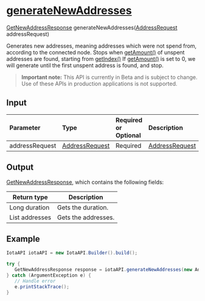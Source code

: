
# [generateNewAddresses](https://github.com/iotaledger/iota-java/blob/master/jota/src/main/java/org/iota/jota/IotaAPI.java#L86)
 [GetNewAddressResponse](https://github.com/iotaledger/iota-java/blob/master/jota/src/main/java/org/iota/jota/dto/response/GetNewAddressResponse.java) generateNewAddresses([AddressRequest](https://github.com/iotaledger/iota-java/blob/master/jota/src/main/java/org/iota/jota/builder/AddressRequest.java) addressRequest)

Generates new addresses, meaning addresses which were not spend from, according to the connected node. Stops when [getAmount()](https://github.com/iotaledger/iota-java/blob/master/jota/src/main/java/org/iota/jota/builder/AddressRequest.java#L104) of unspent addresses are found, starting from [getIndex()](https://github.com/iotaledger/iota-java/blob/master/jota/src/main/java/org/iota/jota/builder/AddressRequest.java#L96) If [getAmount()](https://github.com/iotaledger/iota-java/blob/master/jota/src/main/java/org/iota/jota/builder/AddressRequest.java#L104) is set to 0, we will generate until the first unspent address is found, and stop.
> **Important note:** This API is currently in Beta and is subject to change. Use of these APIs in production applications is not supported.

## Input
| Parameter       | Type | Required or Optional | Description |
|:---------------|:--------|:--------| :--------|
| addressRequest | [AddressRequest](https://github.com/iotaledger/iota-java/blob/master/jota/src/main/java/org/iota/jota/builder/AddressRequest.java) | Required | [AddressRequest](https://github.com/iotaledger/iota-java/blob/master/jota/src/main/java/org/iota/jota/builder/AddressRequest.java) |
    
## Output
[GetNewAddressResponse](https://github.com/iotaledger/iota-java/blob/master/jota/src/main/java/org/iota/jota/dto/response/GetNewAddressResponse.java), which contains the following fields:

| Return type | Description |
|--|--|
| Long duration | Gets the duration. |
| List<String> addresses | Gets the addresses. |



 ## Example
 
 ```Java
 IotaAPI iotaAPI = new IotaAPI.Builder().build();

try { 
    GetNewAddressResponse response = iotaAPI.generateNewAddresses(new AddressRequest.Builder().amount(5).checksum(true).build());
} catch (ArgumentException e) { 
    // Handle error
    e.printStackTrace(); 
}
 ```
